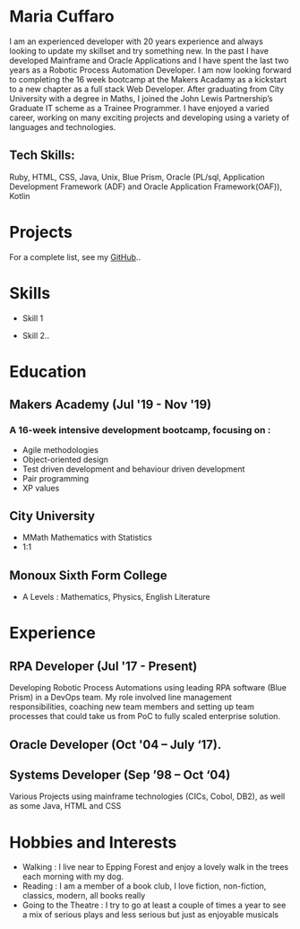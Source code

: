 # Maria Cuffaro
I am an experienced developer with 20 years experience and always looking to update my skillset and try something new.  In the past I have developed Mainframe and Oracle Applications and I have spent the last two years as a Robotic Process Automation Developer.  I am now looking forward to completing the 16 week bootcamp at the Makers Acadamy as a kickstart to a new chapter as a full stack Web Developer.
After graduating from City University with a degree in Maths, I joined the John Lewis Partnership’s Graduate IT scheme as a Trainee Programmer.  I have enjoyed a varied career, working on many exciting projects and developing using a variety of languages and technologies.  


## Tech Skills: 
Ruby, HTML, CSS, Java, Unix, Blue Prism, Oracle (PL/sql, Application Development Framework (ADF) and Oracle Application Framework(OAF)), Kotlin

# Projects
For a complete list, see my  [GitHub](https://github.com/mariacuffaro)..


# Skills

  * Skill 1

  * Skill 2..

# Education

## Makers Academy (Jul '19 - Nov '19)

### A 16-week intensive development bootcamp, focusing on :
  *	Agile methodologies
  *	Object-oriented design
  *	Test driven development and behaviour driven development
  *	Pair programming
  *	XP values
  
## City University
  *	MMath Mathematics with Statistics
  *	1:1
  
## Monoux Sixth Form College
  *	A Levels : Mathematics, Physics, English Literature

# Experience

## RPA Developer (Jul '17 - Present)
Developing Robotic Process Automations using leading RPA software (Blue Prism) in  a DevOps team.  My role involved line management responsibilities, coaching new team members and setting up team processes that could take us from PoC to fully scaled enterprise solution.

## Oracle Developer (Oct '04 – July ‘17).

## Systems Developer (Sep ’98 – Oct ‘04)
Various Projects using mainframe technologies (CICs, Cobol, DB2), as well as some Java, HTML and CSS

# Hobbies and Interests
  *	Walking : I live near to Epping Forest and enjoy a lovely walk in the trees each morning with my dog.
  *	Reading : I am a member of a book club, I love fiction, non-fiction, classics, modern, all books really
  *	Going to the Theatre : I try to go at least a couple of times a year to see a mix of serious plays and less serious but just as enjoyable musicals
  
